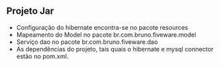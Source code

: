 ## **Projeto Jar**

- Configuração do hibernate encontra-se no pacote resources
- Mapeamento do Model no pacote br.com.bruno.fiveware.model
- Serviço dao no pacote br.com.bruno.fiveware.dao
- As dependências do projeto, tais quais o hibernate e mysql connector estão no pom.xml.
